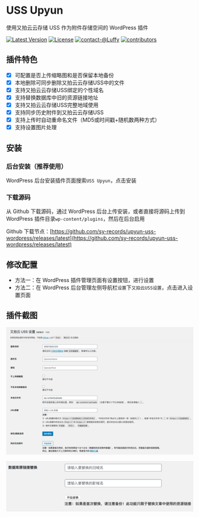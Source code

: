 # USS Upyun

使用又拍云云存储 USS 作为附件存储空间的 WordPress 插件

[![Latest Version](https://img.shields.io/github/release/sy-records/upyun-uss-wordpress.svg?style=flat-square)](https://github.com/sy-records/upyun-uss-wordpress/releases)
[![License](https://img.shields.io/github/license/sy-records/upyun-uss-wordpress?color=blue)](LICENSE)
[![contact-@Luffy](https://img.shields.io/badge/contact-@Luffy-blue.svg)](https://qq52o.me)
[![contributors](https://img.shields.io/github/contributors/sy-records/upyun-uss-wordpress?color=blue)](https://github.com/sy-records/upyun-uss-wordpress/graphs/contributors)

## 插件特色

* [x] 可配置是否上传缩略图和是否保留本地备份
* [x] 本地删除可同步删除又拍云云存储USS中的文件
* [x] 支持又拍云云存储USS绑定的个性域名
* [x] 支持替换数据库中旧的资源链接地址
* [x] 支持又拍云云存储USS完整地域使用
* [x] 支持同步历史附件到又拍云云存储USS
* [x] 支持上传时自动重命名文件（MD5或时间戳+随机数两种方式）
* [x] 支持设置图片处理

## 安装

### 后台安装（推荐使用）

WordPress 后台安装插件页面搜索`USS Upyun`，点击安装

### 下载源码

从 Github 下载源码，通过 WordPress 后台上传安装，或者直接将源码上传到 WordPress 插件目录`wp-content/plugins`，然后在后台启用

Github 下载节点：[https://github.com/sy-records/upyun-uss-wordpress/releases/latest](https://github.com/sy-records/upyun-uss-wordpress/releases/latest)

## 修改配置

* 方法一：在 WordPress 插件管理页面有设置按钮，进行设置
* 方法二：在 WordPress 后台管理左侧导航栏`设置`下`又拍云USS设置`，点击进入设置页面

## 插件截图

![设置页面](screenshot-1.png)

![update-wordpress-posts-photos.png](screenshot-2.png)
